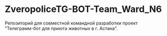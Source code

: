 # ZveropoliceTG-BOT-Team_Ward_N6
Репозиторий для совместной командной разработки проект "Телеграмм-бот для приюта животных в г. Астана".
